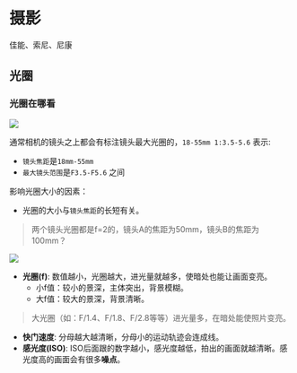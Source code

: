 # 摄影

佳能、索尼、尼康

## 光圈

### 光圈在哪看

<img src="https://blogs7245-1256587996.cos.ap-guangzhou.myqcloud.com/img/20220907201752.png" />

通常相机的镜头之上都会有标注镜头最大光圈的，`18-55mm 1:3.5-5.6` 表示: 
- `镜头焦距`是`18mm-55mm` 
- `最大镜头范围`是`F3.5-F5.6` 之间

影响光圈大小的因素：

- 光圈的大小与`镜头焦距`的长短有关。

> 两个镜头光圈都是f=2的，镜头A的焦距为50mm，镜头B的焦距为100mm？

<img src="https://blogs7245-1256587996.cos.ap-guangzhou.myqcloud.com/img/20220907203626.png"/>

- **光圈(f)**: 数值越小，光圈越大，进光量就越多，使暗处也能让画面变亮。
	- 小f值：较小的景深，主体突出，背景模糊。
	- 大f值：较大的景深，背景清晰。

> 大光圈（如：F/1.4、F/1.8、F/2.8等等）进光量多，在暗处能使照片变亮。

- **快门速度**: 分母越大越清晰，分母小的运动轨迹会连成线。
- **感光度(ISO)**: ISO后面跟的数字越小，感光度越低，拍出的画面就越清晰。感光度高的画面会有很多**噪点**。